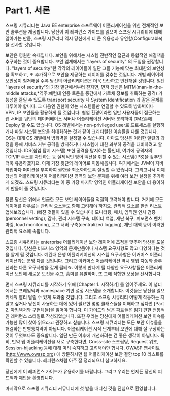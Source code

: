 <h1>Part 1. 서론</h1>

스프링 시큐리티는 Java EE enterprise 소프트웨어 어플리케이션을 위한 전체적인 보안 솔루션을 제공합니다. 당신이 이 레퍼런스 가이드를 읽으며 스프링 시큐리티에 대해 알아가는 만큼, 스프링 시큐리티 역시 당신에게 더 큰 유용성과 유연함(Configurable)을 선사할 것입니다. 

보안은 영원한 숙제입니다. 보안을 위해서는 시스템 전반적인 접근과 통합적인 해결책을 추구하는 것이 중요합니다. 보안 업계에서는 "layers of security" 의 도입을 권장합니다. "layers of security"란 각각의 레이어들이 일단 그들 기능에 맞는 최대한의 보안성을 확보하고, 또 추가적으로 보안을 제공하는 레이어를 갖추는 것입니다. 개별 레이어의 보안성이 철저해질 수록 당신의 어플리케이션은 더욱 탄탄하고 안전해질 것입니다. 일단 "layers of security"의 가장 밑단에서부터 짚자면, 먼저 당신은 MITM(man-in-the-middle attacks,*역주:예컨대 인증 토큰을 중간에서 가로채 정보를 취득하는 공격) 가능성을 줄일 수 있도록 transport security 나 System Identification 과 같은 문제를 다루어야 합니다. 그 다음엔 권한이 있는 시스템들만 연결할 수 있도록  방화벽이나 VPN, IP 보안들을 활용하게 될 것입니다. 협업 환경이라면 일반 사용자들이 접근하는 웹 서버를 뒷단의 데이터베이스 서버나 어플리케이션 서버와 분리하여 DMZ존에 Deploy 할 수도 있습니다. OS 레벨에서는 non-privileged user로 프로세스를 실행하거나 파일 시스템 보안을 최대화하는 것과 같이 크리티컬한 이슈들을 다룰 것입니다. OS는 대개 OS 레벨에서 방화벽을 설정할 수 있습니다. 아마도 당신은 이러한 일련의 과정을 통해 서비스 거부 공격을 방지하거나 시스템에 대한 과부하 공격을 대비하려고 할 것입니다. IDS(침입 탐지 시스템) 또한 공격을 탐지하는 툴인데, 여기에 공격자의 TCP/IP 주소를 차단하는 등 실제적인 방어 액션을 취할 수 있는 시스템(IPS)을 갖추면 더욱 유용하겠지요. 이제 가장 윗단의 레이어로 이동해봅시다. 여기에서는 JVM이 자바 타입마다 퍼미션을 부여하여 권한을 최소화하도록 설정할 수 있습니다. 그리고나서 이제 당신의 어플리케이션이 어플리케이션 영역의 보안 문제를 위해 여러 보안 설정을 추가하게 되겠죠. 스프링 시큐리티는 이 중 가장 마지막 영역인 어플리케이션 보안을 더 용이하게 만들어 줄 것입니다.

물론 당신은 위에서 언급한 모든 보안 레이어들을 적절히 고려해야 합니다. 거기에 모든 레이어를 아우르는 관리적 요소들도 함께 고려해야 하지요. 관리적 요소를 한번 리스트업해보겠습니다. (빠진 것들이 있을 수 있습니다) 모니터링, 패치, 임직원 인사 검증(personnel vetting), 감사, 관리 시스템 구축, 데이터 백업, 재난 복구, 퍼포먼스 벤치마킹, load monitoring, 로그 서버 구축(centralized logging), 재난 대책 등이 이러한 관리적 요소에 속합니다.

스프링 시큐리티는 enterprise 어플리케이션 보안 레이어에 초점을 맞추어 당신을 도울 것입니다. 당신은 비즈니스 영역의 문제만큼이나 시스템 요구사항도 많고 다양하다는 것을 알게 될 것입니다. 예컨대 은행 어플리케이션의 시스템 요구사항은 이커머스 어플리케이션과는 분명 다를 것입니다. 그리고 이커머스 어플리케이션 역시 영업 자동화 솔루션과는 다른 요구사항을 갖게 될테죠. 이렇게 만나게 될 다양한 요구사항들은 어플리케이션 보안에 새로운 도전을 주고, 흥미를 유발하며, 또 그에 적합한 보상을 선사합니다. 

먼저 스프링 시큐리티를 시작하기 위해 [Chapter 1. 시작하기] 를 읽어주세요. 이 챕터에서는 프레임웍과 namespace 기반 설정 시스템을 소개합니다. 이것들은 당신을 일으켜세워 빨리 달릴 수 있게 도와줄 것입니다. 그리고 스프링 시큐리티 어떻게 작동하는 지 알고 싶거나 당신이 사용하는 데에 있어 필요한 몇몇 클래스들을 이해하고 싶다면 [Part 2. 아키텍처와 구현체들]을 읽어야 합니다. 이 가이드의 남은 파트들은 읽기 편한 전통적인 레퍼런스 스타일로 작성되었습니다. 또한 우리는 당신에게 어플리케이션 보안 이슈를 가능한 많이 찾아 읽으라고 권장하고 싶습니다. 스프링 시큐리티는 모든 보안 이슈들을 해결하는 만병통치약이 아닙니다. 어플리케이션 시작 단계부터 보안에 대해 잘 구상하는 것이 무엇보다도 중요합니다. 일단 만든 이후에 개선하려는 건 좋은 생각이 아닙니다. 특히, 만약 웹 어플리케이션을 새로 구축한다면, Cross-site 스크립팅, Request 위조, Session-hijacking 등에 대해 미리 숙지하고 고려해야만 합니다. OWASP 웹사이트(http://www.owasp.org) 에 방문하시면 웹 어플리케이션 보안 결함 top 10 리스트를 확인할 수 있습니다. 레퍼런스처럼 아주 잘 정리되으니 참고하세요.

당신에게 이 레퍼런스 가이드가 유용하기를 바랍니다. 그리고 우리는 언제든 당신의 피드백과 제안을 환영합니다.

마지막으로 스프링 시큐리티 커뮤니티에 첫 발을 내디신 것을 진심으로 환영합니다.

